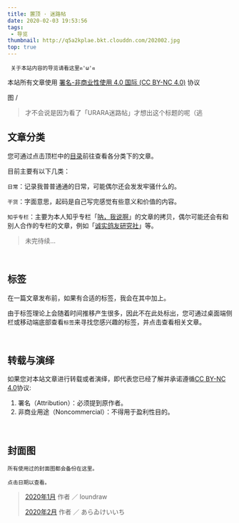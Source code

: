```yaml
---
title: 置顶 · 迷路帖
date: 2020-02-03 19:53:56
tags: 
 - 导览
thumbnail: http://q5a2kplae.bkt.clouddn.com/202002.jpg
top: true
---
```

	 关于本站内容的导览请看这里ฅ'ω'ฅ
	 
<!--more-->


本站所有文章使用 <a href="https://creativecommons.org/licenses/by-nc/4.0/" target="_blank">署名-非商业性使用 4.0 国际 (CC BY-NC 4.0)</a> 协议

图 / 

> 才不会说是因为看了「URARA迷路帖」才想出这个标题的呢（逃

## 文章分类
 
您可通过点击顶栏中的[目录](https://nek0ri.de/categories/)前往查看各分类下的文章。

目前主要有以下几类：

`日常`：记录我普普通通的日常，可能偶尔还会发发牢骚什么的。

`干货`：字面意思，起码是自己写完感觉有些意义和价值的内容。

`知乎专栏`：主要为本人知乎专栏「[呐，我说啊](https://zhuanlan.zhihu.com/mizai)」的文章的拷贝，偶尔可能还会有和别人合作的专栏的文章，例如「[诚实鸽友研究社](https://zhuanlan.zhihu.com/c_1201077258078953472)」等。

> 未完待续...

</br>

## 标签

在一篇文章发布前，如果有合适的标签，我会在其中加上。

由于标签理论上会随着时间推移产生很多，因此不在此处标出，您可通过桌面端侧栏或移动端底部查看`标签`来寻找您感兴趣的标签，并点击查看相关文章。

</br>

## 转载与演绎

如果您对本站文章进行转载或者演绎，即代表您已经了解并承诺遵循<a href="https://creativecommons.org/licenses/by-nc/4.0/" target="_blank">CC BY-NC 4.0</a>协议:

1. 署名（Attribution）：必须提到原作者。
2. 非商业用途（Noncommercial）：不得用于盈利性目的。

</br>

## 封面图

	所有使用过的封面图都会备份在这里。
	
	点击日期以查看。
	
> [2020年1月](http://q5a2kplae.bkt.clouddn.com/202001.jpg) 作者 ／ loundraw
> 
> [2020年2月](http://q5a2kplae.bkt.clouddn.com/202002.jpg) 作者 ／ あらゐけいいち
